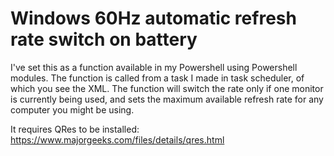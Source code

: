 # Windows 60Hz automatic refresh rate switch on battery
I've set this as a function available in my Powershell using Powershell modules. 
The function is called from a task I made in task scheduler, of which you see the XML.
The function will switch the rate only if one monitor is currently being used, and sets the maximum available refresh rate for any computer you might be using.

It requires QRes to be installed: https://www.majorgeeks.com/files/details/qres.html
